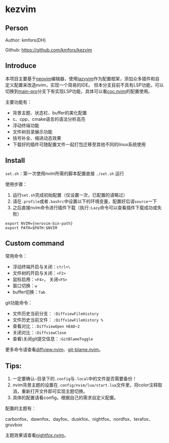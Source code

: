 # kezvim

## Person
Author: kmfors(DH)

Github: https://github.com/kmfors/kezvim


## Introduce

本项目主要基于[neovim](https://github.com/neovim/neovim/releases)编辑器，使用[lazyvim](https://www.lazyvim.org/)作为配置框架，添加众多插件和自定义配置来改造nvim，实现一个简易的IDE。
但本分支目前不具有LSP功能，可以切换到[main-pro](https://github.com/kmfors/kezvim/tree/main-pro)分支下有实现LSP功能，具体可以看[coc.nvim](https://github.com/neoclide/coc.nvim)的配置使用。

主要功能有：
- 背景主题、状态栏、buffer的美化配置
- c、cpp、cmake语言的语法分析高亮
- 浮动终端功能
- 文件树目录展示功能
- 括号补全、缩进动态效果
- 下载好的插件可随配置文件一起打包迁移至其他不同的linux系统使用


## Install
`set.sh`：第一次使用nvim所需的脚本配置直接 `./set.sh` 运行

使用步骤：

1. 运行`set.sh`完成初始配置（仅设置一次，已配置的请略过）
2. 请在`.profile`或者`.bashrc`中设置以下的环境变量，配置好后请`source`一下
3. 之后直接nvim命令进行插件下载（执行`:Lazy`命令可以查看插件下载成功或失败）

```shell
export NVIM={nerovim-bin-path}
export PATH=$PATH:$NVIM
```

## Custom command
常用命令：
- 浮动终端开启与关闭：`ctrl+\` 
- 文件树的开启与关闭：`<F2>`
- 鼠标启用：`<F4>`， 关闭`<F5>`
- 窗口切换：`w`
- buffer切换：`Tab`

git功能命令：
- 文件历史当前分支： `:DiffviewFileHistory`
- 文件历史当前文件： `:DiffviewFileHistory %`
- 查看对比：`:DiffviewOpen HEAD~2`
- 关闭对比：`:DiffviewClose`
- 查看\关闭git提交信息：`:GitBlameToggle`

更多命令请查看[diffview.nvim](https://github.com/sindrets/diffview.nvim)、[git-blame.nvim](https://github.com/f-person/git-blame.nvim)。

## Tips:
1. 一定要确认`~`目录下的`.config`与`.local`中的文件是否需要备份！
2. nvim背景主题的设置在`.config/nvim/lua/start.lua`文件里，将color注释取消，重新打开文件即可实现主题切换。
3. 具体的配置请看config，根据自己的需求自定义配置。

配置的主题有：

carbonfox、dawnfox、dayfox、duskfox、nightfox、nordfox、terafox、gruvbox

主题效果请查看[nightfox.nvim](https://github.com/EdenEast/nightfox.nvim)。
